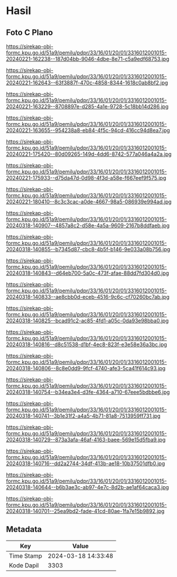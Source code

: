 # Hasil

## Foto C Plano

https://sirekap-obj-formc.kpu.go.id/51a9/pemilu/pdpr/33/16/01/20/01/3316012001015-20240221-162238--187d04bb-9046-4dbe-8e71-c5a9edf68753.jpg

https://sirekap-obj-formc.kpu.go.id/51a9/pemilu/pdpr/33/16/01/20/01/3316012001015-20240221-162643--63f3887f-470c-4858-8344-1618c0ab8bf2.jpg

https://sirekap-obj-formc.kpu.go.id/51a9/pemilu/pdpr/33/16/01/20/01/3316012001015-20240221-163229--8708897e-d285-4a1e-9728-5c18bb14d286.jpg

https://sirekap-obj-formc.kpu.go.id/51a9/pemilu/pdpr/33/16/01/20/01/3316012001015-20240221-163655--954238a8-eb84-4f5c-94cd-416cc94d8ea7.jpg

https://sirekap-obj-formc.kpu.go.id/51a9/pemilu/pdpr/33/16/01/20/01/3316012001015-20240221-175420--80d09265-149d-4dd6-8742-577a046a4a2a.jpg

https://sirekap-obj-formc.kpu.go.id/51a9/pemilu/pdpr/33/16/01/20/01/3316012001015-20240221-175933--d75da47d-0d98-4f3d-a58e-f667eef9f575.jpg

https://sirekap-obj-formc.kpu.go.id/51a9/pemilu/pdpr/33/16/01/20/01/3316012001015-20240221-180410--8c3c3cac-a0de-4667-98a5-086939e994ad.jpg

https://sirekap-obj-formc.kpu.go.id/51a9/pemilu/pdpr/33/16/01/20/01/3316012001015-20240318-140907--4857a8c2-d58e-4a5a-9609-2167b8ddfaeb.jpg

https://sirekap-obj-formc.kpu.go.id/51a9/pemilu/pdpr/33/16/01/20/01/3316012001015-20240318-140855--b7345d87-cbc8-4b5f-b146-9e033a08b756.jpg

https://sirekap-obj-formc.kpu.go.id/51a9/pemilu/pdpr/33/16/01/20/01/3316012001015-20240318-140843--d64eb700-5a0c-473f-afae-88dd7fd304d0.jpg

https://sirekap-obj-formc.kpu.go.id/51a9/pemilu/pdpr/33/16/01/20/01/3316012001015-20240318-140833--ae8cbb0d-eceb-4516-9c6c-cf70260bc7ab.jpg

https://sirekap-obj-formc.kpu.go.id/51a9/pemilu/pdpr/33/16/01/20/01/3316012001015-20240318-140825--bcad91c2-ac85-4fd1-a05c-0da93e98bba0.jpg

https://sirekap-obj-formc.kpu.go.id/51a9/pemilu/pdpr/33/16/01/20/01/3316012001015-20240318-140816--d8c51538-d1bf-4ec8-823f-e3e58e36a3bc.jpg

https://sirekap-obj-formc.kpu.go.id/51a9/pemilu/pdpr/33/16/01/20/01/3316012001015-20240318-140806--8c8e0dd9-9fcf-4740-afe3-5ca41f614c93.jpg

https://sirekap-obj-formc.kpu.go.id/51a9/pemilu/pdpr/33/16/01/20/01/3316012001015-20240318-140754--b34ea3e4-d3fe-4364-a710-67eee5bdbbe6.jpg

https://sirekap-obj-formc.kpu.go.id/51a9/pemilu/pdpr/33/16/01/20/01/3316012001015-20240318-140741--3b1e31f2-a4a5-4b71-81a8-7513959ff731.jpg

https://sirekap-obj-formc.kpu.go.id/51a9/pemilu/pdpr/33/16/01/20/01/3316012001015-20240318-140729--873a3afa-46af-4163-baee-569e15d5fba9.jpg

https://sirekap-obj-formc.kpu.go.id/51a9/pemilu/pdpr/33/16/01/20/01/3316012001015-20240318-140716--dd2a2744-34df-413b-ae18-10b37501dfb0.jpg

https://sirekap-obj-formc.kpu.go.id/51a9/pemilu/pdpr/33/16/01/20/01/3316012001015-20240318-140644--b6b3ae3c-ab97-4e7c-8d2b-ae1af64caca3.jpg

https://sirekap-obj-formc.kpu.go.id/51a9/pemilu/pdpr/33/16/01/20/01/3316012001015-20240318-140701--25ea9bd2-fade-41cd-80ae-1fa7e15b9892.jpg


## Metadata

| Key        | Value               |
| ---------- | ------------------- |
| Time Stamp | 2024-03-18 14:33:48 |
| Kode Dapil | 3303                |



